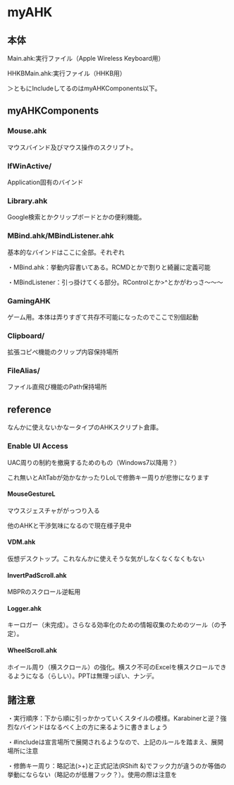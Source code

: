 # myAHK

## 本体
Main.ahk:実行ファイル（Apple Wireless Keyboard用）

HHKBMain.ahk:実行ファイル（HHKB用）

＞ともにIncludeしてるのはmyAHKComponents以下。

## myAHKComponents

### Mouse.ahk
マウスバインド及びマウス操作のスクリプト。
### IfWinActive/
Application固有のバインド

### Library.ahk
Google検索とかクリップボードとかの便利機能。


### MBind.ahk/MBindListener.ahk
基本的なバインドはここに全部。それぞれ

・MBind.ahk：挙動内容書いてある。RCMDとかで割りと綺麗に定義可能

・MBindListener：引っ掛けてくる部分。RControlとか>^とかがわっさ～～～

### GamingAHK
ゲーム用。本体は弄りすぎて共存不可能になったのでここで別個起動


### Clipboard/
拡張コピペ機能のクリップ内容保持場所
### FileAlias/
ファイル直飛び機能のPath保持場所

## reference
なんかに使えないかなータイプのAHKスクリプト倉庫。
### Enable UI Access
UAC周りの制約を撤廃するためのもの（Windows7以降用？）

これ無いとAltTabが効かなかったりLoLで修飾キー周りが悲惨になります

#### MouseGestureL
マウスジェスチャががっつり入る

他のAHKと干渉気味になるので現在様子見中

#### VDM.ahk
仮想デスクトップ。これなんかに使えそうな気がしなくなくなくもない

#### InvertPadScroll.ahk
MBPRのスクロール逆転用

#### Logger.ahk
キーロガー（未完成）。さらなる効率化のための情報収集のためのツール（の予定）。

#### WheelScroll.ahk
ホイール周り（横スクロール）の強化。横スク不可のExcelを横スクロールできるようになる（らしい）。PPTは無理っぽい、ナンデ。

## 諸注意
・実行順序：下から順に引っかかっていくスタイルの模様。Karabinerと逆？強烈なバインドはなるべく上の方に来るように書きましょう

・#includeは宣言場所で展開されるようなので、上記のルールを踏まえ、展開場所に注意

・修飾キー周り：略記法(>+)と正式記法(RShift &)でフック力が違うのか等価の挙動にならない（略記のが低層フック？）。使用の際は注意を
